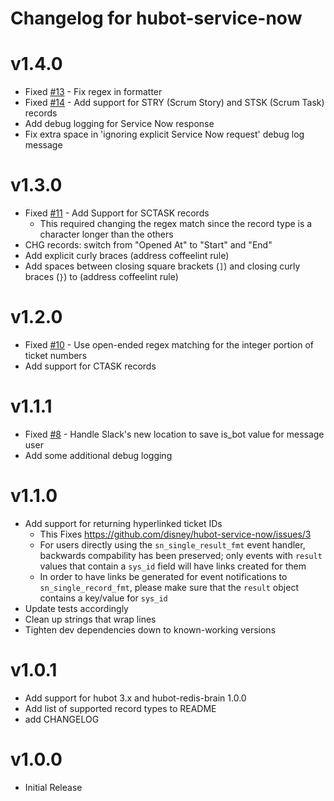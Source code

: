 # Changelog for hubot-service-now

# v1.4.0
- Fixed [#13](https://github.com/disney/hubot-service-now/issues/13) - Fix regex in formatter
- Fixed [#14](https://github.com/disney/hubot-service-now/issues/14) - Add support for STRY (Scrum Story) and STSK (Scrum Task) records
- Add debug logging for Service Now response
- Fix extra space in 'ignoring explicit Service Now request' debug log message

# v1.3.0
- Fixed [#11](https://github.com/disney/hubot-service-now/issues/11) - Add Support for SCTASK records
  - This required changing the regex match since the record type is a character longer than the others
- CHG records: switch from "Opened At" to "Start" and "End"
- Add explicit curly braces (address coffeelint rule)
- Add spaces between closing square brackets (`]`) and closing curly braces (`}`) to (address coffeelint rule)

# v1.2.0
- Fixed [#10](https://github.com/disney/hubot-service-now/issues/10) - Use open-ended regex matching for the integer portion of ticket numbers
- Add support for CTASK records

# v1.1.1
- Fixed [#8](https://github.com/disney/hubot-service-now/issues/8) - Handle Slack's new location to save is_bot value for message user
- Add some additional debug logging

# v1.1.0
- Add support for returning hyperlinked ticket IDs
  - This Fixes https://github.com/disney/hubot-service-now/issues/3
  - For users directly using the `sn_single_result_fmt` event handler, backwards compability has been preserved; only events with `result` values that contain a `sys_id` field will have links created for them
  - In order to have links be generated for event notifications to `sn_single_record_fmt`, please make sure that the `result` object contains a key/value for `sys_id`
- Update tests accordingly
- Clean up strings that wrap lines
- Tighten dev dependencies down to known-working versions

# v1.0.1
- Add support for hubot 3.x and hubot-redis-brain 1.0.0
- Add list of supported record types to README
- add CHANGELOG

# v1.0.0
- Initial Release
